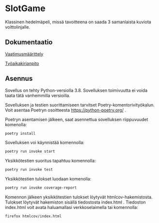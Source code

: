 SlotGame
============

Klassinen hedelmäpeli, missä tavoitteena on saada 3 samanlaista kuviota voittolinjalle.


Dokumentaatio
-------------------------

[Vaatimusmäärittely](https://github.com/hzville/ohte-harjoitustyo-2021/blob/master/dokumentaatio/vaatimusmaarittely.md)

[Työaikakirjanpito](https://github.com/hzville/ohte-harjoitustyo-2021/blob/master/dokumentaatio/tuntikirjanpito.md)


Asennus
-------------------
Sovellus on tehty Python-versiolla 3.8. Sovelluksen toimivuutta ei voida taata tätä vanhemmilla versioilla.

Sovelluksen ja testien suorittamiseen tarvitset Poetry-komentorivityökalun. 
Voit asentaa Poetryn osoitteesta https://python-poetry.org/ .

Poetryn asentamisen jälkeen, saat asennettua sovelluksen riippuvuudet komenolla:
```bash
poetry install
```
Sovelluksen voi käynnistää komennolla:
```bash
poetry run invoke start
```
Yksikkötestien suoritus tapahtuu komennolla:
```bash
poetry run invoke test
```
Yksikkötestien tulokset luodaan komenolla:
```bash
poetry run invoke coverage-report
```
Komennon jälkeen yksikkötestien tulokset löytyvät htmlcov-hakemistosta. Tulokset löytyvät hakemiston sisällä tiedostosta index.html . Tiedoston index.html voit 
avata haluamallasi verkkoselaimella tai komennolla:
```bash
firefox htmlcov/index.html
```


